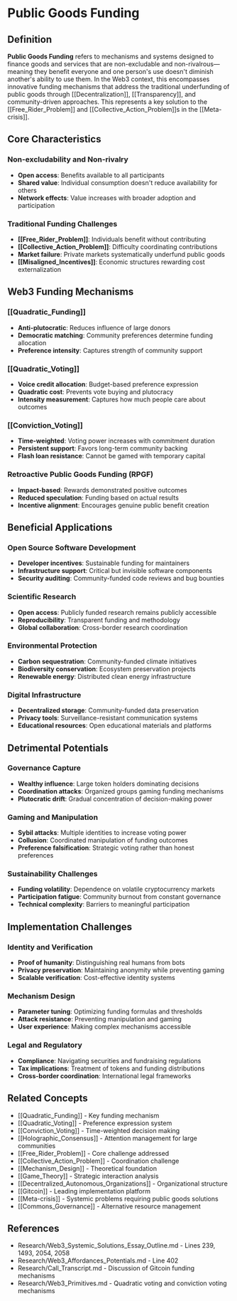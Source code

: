 # Public Goods Funding

## Definition

**Public Goods Funding** refers to mechanisms and systems designed to finance goods and services that are non-excludable and non-rivalrous—meaning they benefit everyone and one person's use doesn't diminish another's ability to use them. In the Web3 context, this encompasses innovative funding mechanisms that address the traditional underfunding of public goods through [[Decentralization]], [[Transparency]], and community-driven approaches. This represents a key solution to the [[Free_Rider_Problem]] and [[Collective_Action_Problem]]s in the [[Meta-crisis]].

## Core Characteristics

### Non-excludability and Non-rivalry
- **Open access**: Benefits available to all participants
- **Shared value**: Individual consumption doesn't reduce availability for others
- **Network effects**: Value increases with broader adoption and participation

### Traditional Funding Challenges
- **[[Free_Rider_Problem]]**: Individuals benefit without contributing
- **[[Collective_Action_Problem]]**: Difficulty coordinating contributions
- **Market failure**: Private markets systematically underfund public goods
- **[[Misaligned_Incentives]]**: Economic structures rewarding cost externalization

## Web3 Funding Mechanisms

### [[Quadratic_Funding]]
- **Anti-plutocratic**: Reduces influence of large donors
- **Democratic matching**: Community preferences determine funding allocation
- **Preference intensity**: Captures strength of community support

### [[Quadratic_Voting]]
- **Voice credit allocation**: Budget-based preference expression
- **Quadratic cost**: Prevents vote buying and plutocracy
- **Intensity measurement**: Captures how much people care about outcomes

### [[Conviction_Voting]]
- **Time-weighted**: Voting power increases with commitment duration
- **Persistent support**: Favors long-term community backing
- **Flash loan resistance**: Cannot be gamed with temporary capital

### Retroactive Public Goods Funding (RPGF)
- **Impact-based**: Rewards demonstrated positive outcomes
- **Reduced speculation**: Funding based on actual results
- **Incentive alignment**: Encourages genuine public benefit creation

## Beneficial Applications

### Open Source Software Development
- **Developer incentives**: Sustainable funding for maintainers
- **Infrastructure support**: Critical but invisible software components
- **Security auditing**: Community-funded code reviews and bug bounties

### Scientific Research
- **Open access**: Publicly funded research remains publicly accessible
- **Reproducibility**: Transparent funding and methodology
- **Global collaboration**: Cross-border research coordination

### Environmental Protection
- **Carbon sequestration**: Community-funded climate initiatives
- **Biodiversity conservation**: Ecosystem preservation projects
- **Renewable energy**: Distributed clean energy infrastructure

### Digital Infrastructure
- **Decentralized storage**: Community-funded data preservation
- **Privacy tools**: Surveillance-resistant communication systems
- **Educational resources**: Open educational materials and platforms

## Detrimental Potentials

### Governance Capture
- **Wealthy influence**: Large token holders dominating decisions
- **Coordination attacks**: Organized groups gaming funding mechanisms
- **Plutocratic drift**: Gradual concentration of decision-making power

### Gaming and Manipulation
- **Sybil attacks**: Multiple identities to increase voting power
- **Collusion**: Coordinated manipulation of funding outcomes
- **Preference falsification**: Strategic voting rather than honest preferences

### Sustainability Challenges
- **Funding volatility**: Dependence on volatile cryptocurrency markets
- **Participation fatigue**: Community burnout from constant governance
- **Technical complexity**: Barriers to meaningful participation

## Implementation Challenges

### Identity and Verification
- **Proof of humanity**: Distinguishing real humans from bots
- **Privacy preservation**: Maintaining anonymity while preventing gaming
- **Scalable verification**: Cost-effective identity systems

### Mechanism Design
- **Parameter tuning**: Optimizing funding formulas and thresholds
- **Attack resistance**: Preventing manipulation and gaming
- **User experience**: Making complex mechanisms accessible

### Legal and Regulatory
- **Compliance**: Navigating securities and fundraising regulations
- **Tax implications**: Treatment of tokens and funding distributions
- **Cross-border coordination**: International legal frameworks

## Related Concepts

- [[Quadratic_Funding]] - Key funding mechanism
- [[Quadratic_Voting]] - Preference expression system
- [[Conviction_Voting]] - Time-weighted decision making
- [[Holographic_Consensus]] - Attention management for large communities
- [[Free_Rider_Problem]] - Core challenge addressed
- [[Collective_Action_Problem]] - Coordination challenge
- [[Mechanism_Design]] - Theoretical foundation
- [[Game_Theory]] - Strategic interaction analysis
- [[Decentralized_Autonomous_Organizations]] - Organizational structure
- [[Gitcoin]] - Leading implementation platform
- [[Meta-crisis]] - Systemic problems requiring public goods solutions
- [[Commons_Governance]] - Alternative resource management

## References

- Research/Web3_Systemic_Solutions_Essay_Outline.md - Lines 239, 1493, 2054, 2058
- Research/Web3_Affordances_Potentials.md - Line 402
- Research/Call_Transcript.md - Discussion of Gitcoin funding mechanisms
- Research/Web3_Primitives.md - Quadratic voting and conviction voting mechanisms
